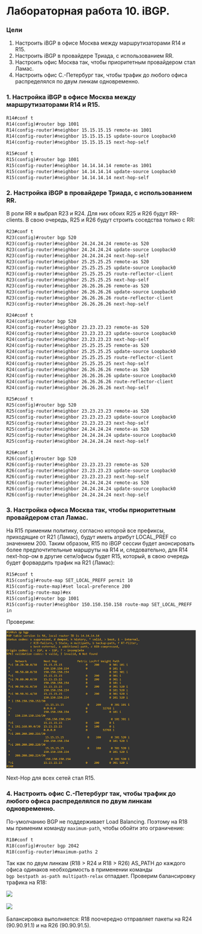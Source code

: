 # Лабораторная работа 10. iBGP. 
### Цели
1. Настроить iBGP в офисе Москва между маршрутизаторами R14 и R15.
2. Настроить iBGP в провайдере Триада, с использованием RR.
3. Настроить офис Москва так, чтобы приоритетным провайдером стал Ламас.
4. Настроить офис С.-Петербург так, чтобы трафик до любого офиса распределялся по двум линкам одновременно.
### 1. Настройка iBGP в офисе Москва между маршрутизаторами R14 и R15.
```
R14#conf t
R14(config)#router bgp 1001
R14(config-router)#neighbor 15.15.15.15 remote-as 1001
R14(config-router)#neighbor 15.15.15.15 update-source Loopback0
R14(config-router)#neighbor 15.15.15.15 next-hop-self
```
```
R15#conf t
R15(config)#router bgp 1001
R15(config-router)#neighbor 14.14.14.14 remote-as 1001
R15(config-router)#neighbor 14.14.14.14 update-source Loopback0
R15(config-router)#neighbor 14.14.14.14 next-hop-self
```
### 2. Настройка iBGP в провайдере Триада, с использованием RR.
В роли RR я выбрал R23 и R24. Для них обоих R25 и R26 будут RR-clients. В свою очередь, R25 и R26 будут строить соседства только с RR:
```
R23#conf t
R23(config)#router bgp 520
R23(config-router)#neighbor 24.24.24.24 remote-as 520
R23(config-router)#neighbor 24.24.24.24 update-source Loopback0
R23(config-router)#neighbor 24.24.24.24 next-hop-self
R23(config-router)#neighbor 25.25.25.25 remote-as 520
R23(config-router)#neighbor 25.25.25.25 update-source Loopback0
R23(config-router)#neighbor 25.25.25.25 route-reflector-client
R23(config-router)#neighbor 25.25.25.25 next-hop-self
R23(config-router)#neighbor 26.26.26.26 remote-as 520
R23(config-router)#neighbor 26.26.26.26 update-source Loopback0
R23(config-router)#neighbor 26.26.26.26 route-reflector-client
R23(config-router)#neighbor 26.26.26.26 next-hop-self
```
```
R24#conf t
R24(config)#router bgp 520
R24(config-router)#neighbor 23.23.23.23 remote-as 520
R24(config-router)#neighbor 23.23.23.23 update-source Loopback0
R24(config-router)#neighbor 23.23.23.23 next-hop-self
R24(config-router)#neighbor 25.25.25.25 remote-as 520
R24(config-router)#neighbor 25.25.25.25 update-source Loopback0
R24(config-router)#neighbor 25.25.25.25 route-reflector-client
R24(config-router)#neighbor 25.25.25.25 next-hop-self
R24(config-router)#neighbor 26.26.26.26 remote-as 520
R24(config-router)#neighbor 26.26.26.26 update-source Loopback0
R24(config-router)#neighbor 26.26.26.26 route-reflector-client
R24(config-router)#neighbor 26.26.26.26 next-hop-self
```
```
R25#conf t
R25(config)#router bgp 520
R25(config-router)#neighbor 23.23.23.23 remote-as 520
R25(config-router)#neighbor 23.23.23.23 update-source Loopback0
R25(config-router)#neighbor 23.23.23.23 next-hop-self
R25(config-router)#neighbor 24.24.24.24 remote-as 520
R25(config-router)#neighbor 24.24.24.24 update-source Loopback0
R25(config-router)#neighbor 24.24.24.24 next-hop-self
```
```
R26#conf t
R26(config)#router bgp 520
R26(config-router)#neighbor 23.23.23.23 remote-as 520
R26(config-router)#neighbor 23.23.23.23 update-source Loopback0
R26(config-router)#neighbor 23.23.23.23 next-hop-self
R26(config-router)#neighbor 24.24.24.24 remote-as 520
R26(config-router)#neighbor 24.24.24.24 update-source Loopback0
R26(config-router)#neighbor 24.24.24.24 next-hop-self
```
### 3. Настройка офиса Москва так, чтобы приоритетным провайдером стал Ламас.
На R15 применим политику, согласно которой все префиксы, приходящие от R21 (Ламас), будут иметь атрибут LOCAL_PREF со значением 200. Таким образом, R15 по iBGP сессии будет анонсировать более предпочтительные маршруты на R14 и, следовательно, для R14 next-hop-ом в другие сети/офисы будет R15, который, в свою очередь будет форвардить трафик на R21 (Ламас):
```
R15#conf t
R15(config)#route-map SET_LOCAL_PREFF permit 10
R15(config-route-map)#set local-preference 200
R15(config-route-map)#ex
R15(config)#router bgp 1001
R15(config-router)#neighbor 150.150.150.158 route-map SET_LOCAL_PREFF in
```
Проверим:

![](1.png)
 
Next-Hop для всех сетей стал R15. 
 
### 4. Настроить офис С.-Петербург так, чтобы трафик до любого офиса распределялся по двум линкам одновременно.
По-умолчанию BGP не поддерживает Load Balancing. Поэтому на R18 мы применим команду ```maximum-path```, чтобы обойти это ограничение:
```
R18#conf t
R18(config)#router bgp 2042
R18(config-router)#maximum-paths 2
```
Так как по двум линкам (R18 > R24 и R18 > R26) AS_PATH до каждого офиса одинаков необходимость в применении команды   
```bgp bestpath as-path multipath-relax``` отпадает. Проверим балансировку трафика на R18:

![](2.png)

![](3.png)

Балансировка выполняется: R18 поочередно отправляет пакеты на R24 (90.90.91.1) и на R26 (90.90.91.5).

